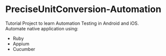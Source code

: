 # PreciseUnitConversion-Automation

Tutorial Project to learn Automation Testing in Android and iOS.  
Automate native application using:
 - Ruby
 - Appium
 - Cucumber
